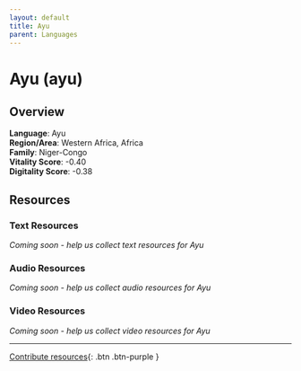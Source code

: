 ```yaml
---
layout: default
title: Ayu
parent: Languages
---
```


# Ayu (ayu)

## Overview

**Language**: Ayu  
**Region/Area**: Western Africa, Africa  
**Family**: Niger-Congo  
**Vitality Score**: -0.40  
**Digitality Score**: -0.38  

## Resources

### Text Resources
*Coming soon - help us collect text resources for Ayu*

### Audio Resources
*Coming soon - help us collect audio resources for Ayu*

### Video Resources
*Coming soon - help us collect video resources for Ayu*

---

[Contribute resources](https://fairtrain.github.io/){: .btn .btn-purple }
